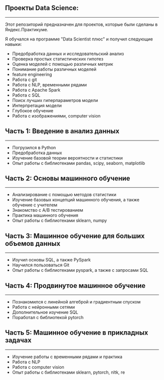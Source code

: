 ## Проекты Data Science: 

---

Этот репозиторий предназначен для проектов, которые были сделаны в Яндекс.Практикуме.

Я обучался на программе "Data Scientist плюс" и получил следующие навыки:
- Предобработка данных и исследовательский анализ
- Проверка простых статистических гипотез 
- Оценка моделей с помощью различных метрик
- Понимание работы различных моделей 
- feature engineering
- Работа с git
- Работа с NLP, временными рядами
- Работа с Apache Spark
- Работа с SQL
- Поиск лучших гиперпараметров модели
- Интерпретация модели
- Глубокое обучение
- Работа с изображениями, computer vision

## Часть 1: Введение в анализ данных

---

- Погрузился в Python
- Предобработка данных
- Изучение базовой теории вероятности и статистики
- Опыт работы с библиотеками pandas, scipy, seaborn, matplotlib

## Часть 2: Основы машинного обучение

---

- Анализирование с помощью методов статистики
- Изучение базовых концепций машинного обучения, а также обучение с учителем
- Знакомство с A/B тестированием
- Практика машинного обучения
- Опыт работы с библиотеками sklearn, numpy

## Часть 3: Машинное обучение для больших объемов данных

---

- Изучил основы SQL, а также PySpark
- Научился пользоваться Git
- Опыт работы с библиотеками pyspark, а также с запросами SQL

## Часть 4: Продвинутое машинное обучение

---

- Познакомился с линейной алгеброй и градиентным спуском
- Работа с нейронными сетями
- Дополнительное изучение SQL
- Поработал с библиотекой pytorch

## Часть 5: Машинное обучение в прикладных задачах

---

- Изучение работы с временными рядами и практика
- Работа с NLP 
- Работа с computer vision
- Опыт работы с библиотеками sklearn, pytorch, nltk, re
